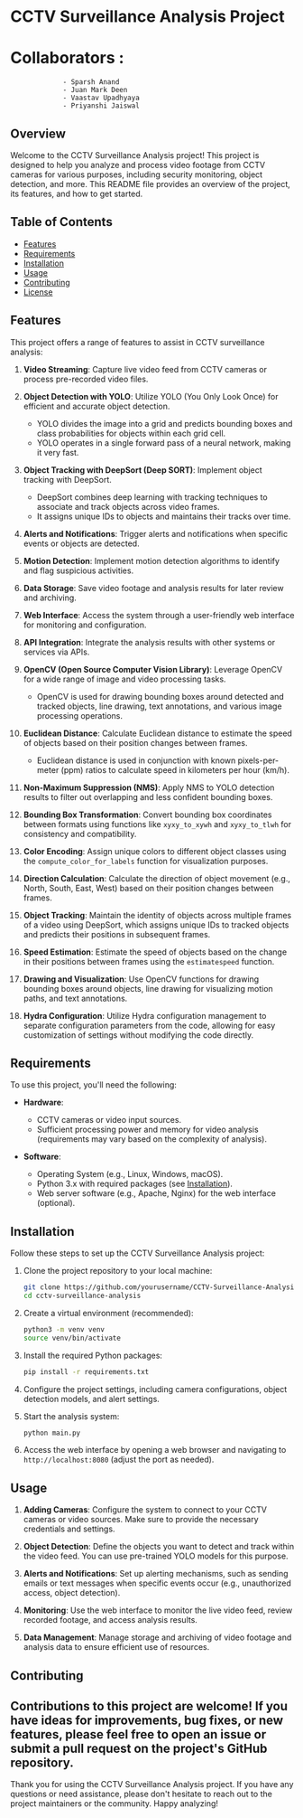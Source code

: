 # CCTV Surveillance Analysis Project

# Collaborators :
                 - Sparsh Anand
                 - Juan Mark Deen
                 - Vaastav Upadhyaya
                 - Priyanshi Jaiswal

## Overview

Welcome to the CCTV Surveillance Analysis project! This project is designed to help you analyze and process video footage from CCTV cameras for various purposes, including security monitoring, object detection, and more. This README file provides an overview of the project, its features, and how to get started.

## Table of Contents

- [Features](#features)
- [Requirements](#requirements)
- [Installation](#installation)
- [Usage](#usage)
- [Contributing](#contributing)
- [License](#license)

## Features

This project offers a range of features to assist in CCTV surveillance analysis:

1. **Video Streaming**: Capture live video feed from CCTV cameras or process pre-recorded video files.

2. **Object Detection with YOLO**: Utilize YOLO (You Only Look Once) for efficient and accurate object detection.
   - YOLO divides the image into a grid and predicts bounding boxes and class probabilities for objects within each grid cell.
   - YOLO operates in a single forward pass of a neural network, making it very fast.

3. **Object Tracking with DeepSort (Deep SORT)**: Implement object tracking with DeepSort.
   - DeepSort combines deep learning with tracking techniques to associate and track objects across video frames.
   - It assigns unique IDs to objects and maintains their tracks over time.

4. **Alerts and Notifications**: Trigger alerts and notifications when specific events or objects are detected.

5. **Motion Detection**: Implement motion detection algorithms to identify and flag suspicious activities.

6. **Data Storage**: Save video footage and analysis results for later review and archiving.

7. **Web Interface**: Access the system through a user-friendly web interface for monitoring and configuration.

8. **API Integration**: Integrate the analysis results with other systems or services via APIs.

9. **OpenCV (Open Source Computer Vision Library)**: Leverage OpenCV for a wide range of image and video processing tasks.
   - OpenCV is used for drawing bounding boxes around detected and tracked objects, line drawing, text annotations, and various image processing operations.

10. **Euclidean Distance**: Calculate Euclidean distance to estimate the speed of objects based on their position changes between frames.
    - Euclidean distance is used in conjunction with known pixels-per-meter (ppm) ratios to calculate speed in kilometers per hour (km/h).

11. **Non-Maximum Suppression (NMS)**: Apply NMS to YOLO detection results to filter out overlapping and less confident bounding boxes.

12. **Bounding Box Transformation**: Convert bounding box coordinates between formats using functions like `xyxy_to_xywh` and `xyxy_to_tlwh` for consistency and compatibility.

13. **Color Encoding**: Assign unique colors to different object classes using the `compute_color_for_labels` function for visualization purposes.

14. **Direction Calculation**: Calculate the direction of object movement (e.g., North, South, East, West) based on their position changes between frames.

15. **Object Tracking**: Maintain the identity of objects across multiple frames of a video using DeepSort, which assigns unique IDs to tracked objects and predicts their positions in subsequent frames.

16. **Speed Estimation**: Estimate the speed of objects based on the change in their positions between frames using the `estimatespeed` function.

17. **Drawing and Visualization**: Use OpenCV functions for drawing bounding boxes around objects, line drawing for visualizing motion paths, and text annotations.

18. **Hydra Configuration**: Utilize Hydra configuration management to separate configuration parameters from the code, allowing for easy customization of settings without modifying the code directly.

## Requirements

To use this project, you'll need the following:

- **Hardware**:
  - CCTV cameras or video input sources.
  - Sufficient processing power and memory for video analysis (requirements may vary based on the complexity of analysis).

- **Software**:
  - Operating System (e.g., Linux, Windows, macOS).
  - Python 3.x with required packages (see [Installation](#installation)).
  - Web server software (e.g., Apache, Nginx) for the web interface (optional).

## Installation

Follow these steps to set up the CCTV Surveillance Analysis project:

1. Clone the project repository to your local machine:

   ```bash
   git clone https://github.com/yourusername/CCTV-Surveillance-Analysis.git
   cd cctv-surveillance-analysis
   ```

2. Create a virtual environment (recommended):

   ```bash
   python3 -m venv venv
   source venv/bin/activate
   ```

3. Install the required Python packages:

   ```bash
   pip install -r requirements.txt
   ```

4. Configure the project settings, including camera configurations, object detection models, and alert settings.

5. Start the analysis system:

   ```bash
   python main.py
   ```

6. Access the web interface by opening a web browser and navigating to `http://localhost:8080` (adjust the port as needed).

## Usage

1. **Adding Cameras**: Configure the system to connect to your CCTV cameras or video sources. Make sure to provide the necessary credentials and settings.

2. **Object Detection**: Define the objects you want to detect and track within the video feed. You can use pre-trained YOLO models for this purpose.

3. **Alerts and Notifications**: Set up alerting mechanisms, such as sending emails or text messages when specific events occur (e.g., unauthorized access, object detection).

4. **Monitoring**: Use the web interface to monitor the live video feed, review recorded footage, and access analysis results.

5. **Data Management**: Manage storage and archiving of video footage and analysis data to ensure efficient use of resources.

## Contributing

Contributions to this project are welcome! If you have ideas for improvements, bug fixes, or new features, please feel free to open an issue or submit a pull request on the project's GitHub repository.
---

Thank you for using the CCTV Surveillance Analysis project. If you have any questions or need assistance, please don't hesitate to reach out to the project maintainers or the community. Happy analyzing!

